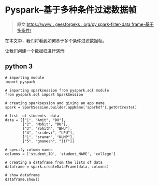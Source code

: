 # Pyspark–基于多种条件过滤数据帧

> 原文:[https://www . geesforgeks . org/py spark-filter-data frame-基于多条件/](https://www.geeksforgeeks.org/pyspark-filter-dataframe-based-on-multiple-conditions/)

在本文中，我们将看到如何基于多个条件过滤数据帧。

让我们创建一个数据框进行演示:

## python 3

```
# importing module
import pyspark

# importing sparksession from pyspark.sql module
from pyspark.sql import SparkSession

# creating sparksession and giving an app name
spark = SparkSession.builder.appName('sparkdf').getOrCreate()

# list  of students  data
data = [["1", "Amit", "DU"],
        ["2", "Mohit", "DU"],
        ["3", "rohith", "BHU"],
        ["4", "sridevi", "LPU"],
        ["1", "sravan", "KLMP"],
        ["5", "gnanesh", "IIT"]]

# specify column names
columns = ['student_ID', 'student_NAME', 'college']

# creating a dataframe from the lists of data
dataframe = spark.createDataFrame(data, columns)

# show dataframe
dataframe.show()
```